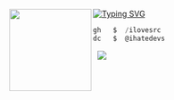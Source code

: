 [![Typing SVG](https://readme-typing-svg.herokuapp.com/?font=Roboto+Mono&lines=dread.cfd)](https://git.io/typing-svg)
<img align="left" src="https://r2.dread.cfd/fd5fe61d-571a-4c79-8adc-46317a5815cf" width="147"/> 

```csharp
gh   $  /ilovesrc
dc   $  @ihatedevs

```
&zwnj; 
&zwnj; 
![](https://komarev.com/ghpvc/?username=ilovesrc)
